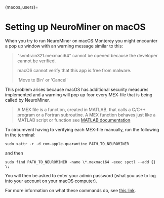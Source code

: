 (macos_users)=
# Setting up NeuroMiner on macOS

When you try to run NeuroMiner on macOS Monterey you might encounter a pop up window with an warning message similar to this:

> "svmtrain321.mexmaci64" cannot be opened because the developer cannot be verified.
>
> macOS cannot verify that this app is free from malware.
>
> 'Move to Bin' or 'Cancel'

This problem arises because macOS has additional security measures implemented and a warning will pop up foor every MEX-file that is being called by NeuroMiner.
> A MEX file is a function, created in MATLAB, that calls a C/C++ program or a Fortran subroutine. A MEX function behaves just like a MATLAB script or function
>  see [MATLAB documentation](https://nl.mathworks.com/help/matlab/call-mex-file-functions.html)

To circumvent having to verifying each MEX-file manually, run the following in the terminal:
```
sudo xattr -r -d com.apple.quarantine PATH_TO_NEUROMINER
```
and then
```
sudo find PATH_TO_NEUROMINER -name \*.mexmaci64 -exec spctl --add {} \;
```
You will then be asked to enter your admin password (what you use to log into your account on your macOS computer).

For more information on what these commands do, see [this link](https://osxdaily.com/2015/07/15/add-remove-gatekeeper-app-command-line-mac-os-x/).
